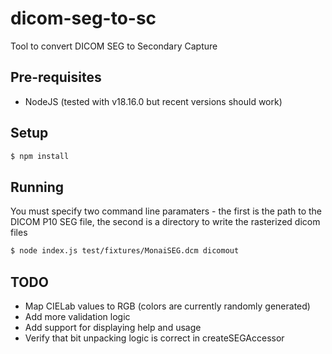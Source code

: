 # dicom-seg-to-sc

Tool to convert DICOM SEG to Secondary Capture

## Pre-requisites

- NodeJS (tested with v18.16.0 but recent versions should work)

## Setup

```sh
$ npm install
```

## Running

You must specify two command line paramaters - the first is the path to the DICOM P10 SEG file, the second is a directory to write the rasterized dicom files

```sh
$ node index.js test/fixtures/MonaiSEG.dcm dicomout
```

## TODO

- Map CIELab values to RGB (colors are currently randomly generated)
- Add more validation logic
- Add support for displaying help and usage
- Verify that bit unpacking logic is correct in createSEGAccessor
